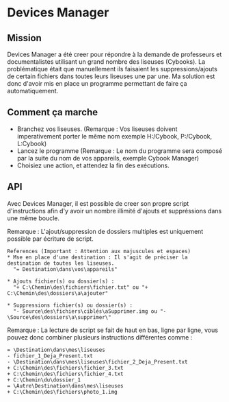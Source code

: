 # Devices Manager

## Mission 
Devices Manager a été creer pour répondre à la demande de professeurs et documentalistes utilisant un grand nombre des liseuses (Cybooks).
La problématique était que manuellement ils faisaient les suppressions/ajouts de certain fichiers dans toutes leurs liseuses une par une.
Ma solution est donc d'avoir mis en place un programme permettant de faire ça automatiquement.

## Comment ça marche
- Branchez vos liseuses. (Remarque : Vos liseuses doivent imperativement porter le même nom exemple H:/Cybook, P:/Cybook, L:Cybook)
- Lancez le programme (Remarque : Le nom du programme sera composé par la suite du nom de vos appareils, exemple Cybook Manager)
- Choisiez une action, et attendez la fin des exécutions.

## API
  Avec Devices Manager, il est possible de creer son propre script d'instructions afin d'y avoir un nombre illimité d'ajouts et suppréssions dans une même boucle.

  Remarque : L'ajout/suppression de dossiers multiples est uniquement possible par écriture de script.
    
    References (Important : Attention aux majuscules et espaces)
    * Mse en place d'une destination : Il s'agit de préciser la destination de toutes les liseuses.
      "= Destination\dans\vos\appareils"
    
    * Ajouts fichier(s) ou dossier(s) : 
      "+ C:\Chemin\des\fichiers\fichier.txt" ou "+ C:\Chemin\des\dossiers\a\ajouter"
   
    * Suppressions fichier(s) ou dossier(s) :
      "- Source\des\fichiers\ciblés\aSupprimer.img ou "- \Source\des\dossiers\a\supprimer\"

  Remarque : La lecture de script se fait de haut en bas, ligne par ligne, vous pouvez donc combiner plusieurs instructions différentes comme :
  
    = \Destination\dans\mes\liseuses
    - fichier_1_Deja_Present.txt
    - \Destination\dans\mes\liseuses\fichier_2_Deja_Present.txt
    + C:\Chemin\des\fichiers\fichier_3.txt
    + C:\Chemin\des\fichiers\fichier_4.txt
    + C:\Chemin\du\dossier_1
    = \Autre\Destination\dans\mes\liseuses
    + C:\Chemin\des\fichiers\photo_1.img
